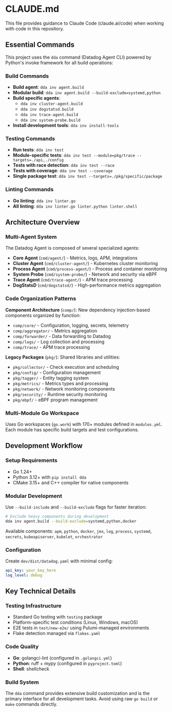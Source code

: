 # CLAUDE.md

This file provides guidance to Claude Code (claude.ai/code) when working with code in this repository.

## Essential Commands

This project uses the `dda` command (Datadog Agent CLI) powered by Python's invoke framework for all build operations:

### Build Commands
- **Build agent**: `dda inv agent.build`
- **Modular build**: `dda inv agent.build --build-exclude=systemd,python`
- **Build specific agents**:
  - `dda inv cluster-agent.build`
  - `dda inv dogstatsd.build` 
  - `dda inv trace-agent.build`
  - `dda inv system-probe.build`
- **Install development tools**: `dda inv install-tools`

### Testing Commands
- **Run tests**: `dda inv test`
- **Module-specific tests**: `dda inv test --module=pkg/trace --targets=./api,./config`
- **Tests with race detection**: `dda inv test --race`
- **Tests with coverage**: `dda inv test --coverage`
- **Single package test**: `dda inv test --targets=./pkg/specific/package`

### Linting Commands
- **Go linting**: `dda inv linter.go`
- **All linting**: `dda inv linter.go linter.python linter.shell`

## Architecture Overview

### Multi-Agent System
The Datadog Agent is composed of several specialized agents:
- **Core Agent** (`cmd/agent/`) - Metrics, logs, APM, integrations
- **Cluster Agent** (`cmd/cluster-agent/`) - Kubernetes cluster monitoring
- **Process Agent** (`cmd/process-agent/`) - Process and container monitoring
- **System Probe** (`cmd/system-probe/`) - Network and security via eBPF
- **Trace Agent** (`cmd/trace-agent/`) - APM trace processing
- **DogStatsD** (`cmd/dogstatsd/`) - High-performance metrics aggregation

### Code Organization Patterns

**Component Architecture** (`comp/`): New dependency injection-based components organized by function:
- `comp/core/` - Configuration, logging, secrets, telemetry
- `comp/aggregator/` - Metrics aggregation
- `comp/forwarder/` - Data forwarding to Datadog
- `comp/logs/` - Log collection and processing
- `comp/trace/` - APM trace processing

**Legacy Packages** (`pkg/`): Shared libraries and utilities:
- `pkg/collector/` - Check execution and scheduling
- `pkg/config/` - Configuration management
- `pkg/tagger/` - Entity tagging system
- `pkg/metrics/` - Metrics types and processing
- `pkg/network/` - Network monitoring components
- `pkg/security/` - Runtime security monitoring
- `pkg/ebpf/` - eBPF program management

### Multi-Module Go Workspace
Uses Go workspaces (`go.work`) with 170+ modules defined in `modules.yml`. Each module has specific build targets and test configurations.

## Development Workflow

### Setup Requirements
- Go 1.24+
- Python 3.12+ with `pip install dda`
- CMake 3.15+ and C++ compiler for native components

### Modular Development
Use `--build-include` and `--build-exclude` flags for faster iteration:
```bash
# Exclude heavy components during development
dda inv agent.build --build-exclude=systemd,python,docker
```

Available components: `apm`, `python`, `docker`, `jmx`, `log`, `process`, `systemd`, `secrets`, `kubeapiserver`, `kubelet`, `orchestrator`

### Configuration
Create `dev/dist/datadog.yaml` with minimal config:
```yaml
api_key: your_key_here
log_level: debug
```

## Key Technical Details

### Testing Infrastructure
- Standard Go testing with `testing` package
- Platform-specific test conditions (Linux, Windows, macOS)
- E2E tests in `test/new-e2e/` using Pulumi-managed environments
- Flake detection managed via `flakes.yaml`

### Code Quality
- **Go**: golangci-lint (configured in `.golangci.yml`)
- **Python**: ruff + mypy (configured in `pyproject.toml`)
- **Shell**: shellcheck

### Build System
The `dda` command provides extensive build customization and is the primary interface for all development tasks. Avoid using raw `go build` or `make` commands directly.
